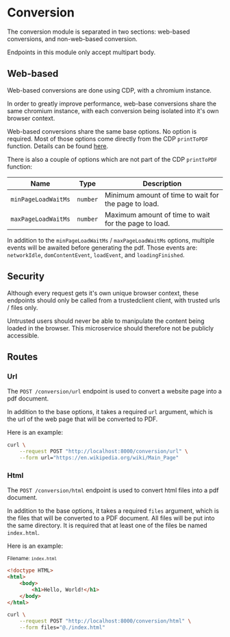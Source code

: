 # Conversion

The conversion module is separated in two sections: web-based conversions, and non-web-based conversion.

Endpoints in this module only accept multipart body.

## Web-based

Web-based conversions are done using CDP, with a chromium instance.

In order to greatly improve performance, web-base conversions share the same chromium instance, with each conversion
being isolated into it's own browser context.

Web-based conversions share the same base options. No option is required.
Most of those options come directly from the CDP `printToPDF` function.
Details can be found [here](https://chromedevtools.github.io/devtools-protocol/tot/Page/#method-printToPDF).

There is also a couple of options which are not part of the CDP `printToPDF` function:

| Name                | Type     | Description                                          |
|---------------------|----------|------------------------------------------------------|
| `minPageLoadWaitMs` | `number` | Minimum amount of time to wait for the page to load. |
| `maxPageLoadWaitMs` | `number` | Maximum amount of time to wait for the page to load. |

In addition to the `minPageLoadWaitMs` / `maxPageLoadWaitMs` options, multiple events will be awaited before generating
the pdf. Those events are: `networkIdle`, `domContentEvent`, `loadEvent`, and `loadingFinished`.

## Security

Although every request gets it's own unique browser context, these endpoints should only be called from a trustedclient
client, with trusted urls / files only.

Untrusted users should never be able to manipulate the content being loaded in the browser.
This microservice should therefore not be publicly accessible.

## Routes

### Url

The `POST /conversion/url` endpoint is used to convert a website page into a pdf document.

In addition to the base options, it takes a required `url` argument, which is the url of the web page that will be
converted to PDF.

Here is an example:
```sh
curl \
    --request POST "http://localhost:8000/conversion/url" \
    --form url="https://en.wikipedia.org/wiki/Main_Page"
```

### Html

The `POST /conversion/html` endpoint is used to convert html files into a pdf document.

In addition to the base options, it takes a required `files` argument, which is the files that will be converted to a
PDF document.
All files will be put into the same directory.
It is required that at least one of the files be named `index.html`.

Here is an example:

<sub>Filename: `index.html`</sub>
```html
<!doctype HTML>
<html>
    <body>
        <h1>Hello, World!</h1>
    </body>
</html>
```

```sh
curl \
    --request POST "http://localhost:8000/conversion/html" \
    --form files="@./index.html"
```
